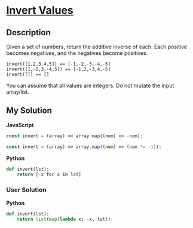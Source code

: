 # [Invert Values](https://www.codewars.com/kata/5899dc03bc95b1bf1b0000ad)

## Description

Given a set of numbers, return the additive inverse of each. Each positive becomes negatives, and the negatives become positives.

```
invert([1,2,3,4,5]) == [-1,-2,-3,-4,-5]
invert([1,-2,3,-4,5]) == [-1,2,-3,4,-5]
invert([]) == []
```

You can assume that all values are integers. Do not mutate the input array/list.

## My Solution

**JavaScript**

```js
const invert = (array) => array.map((num) => -num);
```

```js
const invert = (array) => array.map((num) => (num *= -1));
```

**Python**

```py
def invert(lst):
    return [-x for x in lst]
```

### User Solution

**Python**

```py
def invert(lst):
    return list(map(lambda x: -x, lst));
```
